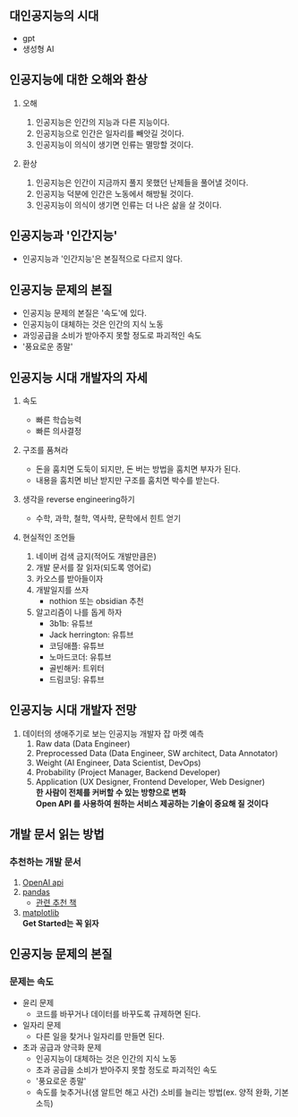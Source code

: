 
## 대인공지능의 시대
- gpt
- 생성형 AI 


## 인공지능에 대한 오해와 환상
1. 오해
	1. 인공지능은 인간의 지능과 다른 지능이다.
	2. 인공지능으로 인간은 일자리를 빼앗길 것이다.
	3. 인공지능이 의식이 생기면 인류는 멸망할 것이다.

2. 환상
	1. 인공지능은 인간이 지금까지 풀지 못했던 난제들을 풀어낼 것이다.
	2. 인공지능 덕분에 인간은 노동에서 해방될 것이다.
	3. 인공지능이 의식이 생기면 인류는 더 나은 삶을 살 것이다.


## 인공지능과 '인간지능'
- 인공지능과 '인간지능'은 본질적으로 다르지 않다.


## 인공지능 문제의 본질
- 인공지능 문제의 본질은 '속도'에 있다.
- 인공지능이 대체하는 것은 인간의 지식 노동
- 과잉공급을 소비가 받아주지 못할 정도로 파괴적인 속도
- '풍요로운 종말'

## 인공지능 시대 개발자의 자세
1. 속도
	- 빠른 학습능력
	- 빠른 의사결정

2. 구조를 품쳐라
	- 돈을 훔치면 도둑이 되지만, 돈 버는 방법을 훔치면 부자가 된다.
	- 내용을 훔치면 비난 받지만 구조를 훔치면 박수를 받는다.

3. 생각을 reverse engineering하기
	- 수학, 과학, 철학, 역사학, 문학에서 힌트 얻기

4. 현실적인 조언들
	1. 네이버 검색 금지(적어도 개발만큼은)
	2. 개발 문서를 잘 읽자(되도록 영어로)
	3. 카오스를 받아들이자
	4. 개발일지를 쓰자
		- nothion 또는 obsidian 추천
	5. 알고리즘이 나를 돕게 하자
		- 3b1b: 유튜브
		- Jack herrington: 유튜브
		- 코딩애플: 유튜브
		- 노마드코더: 유튜브
		- 골빈해커: 트위터
		- 드림코딩: 유튜브

## 인공지능 시대 개발자 전망
1. 데이터의 생애주기로 보는 인공지능 개발자 잡 마켓 예측
	1. Raw data (Data Engineer)
	2. Preprocessed Data (Data Engineer, SW architect, Data Annotator)
	3. Weight (AI Engineer, Data Scientist, DevOps)
	4. Probability (Project Manager, Backend Developer)
	5. Application (UX Designer, Frontend Developer, Web Designer)<br>
	**한 사람이 전체를 커버할 수 있는 방향으로 변화** <br>
	**Open API 를 사용하여 원하는 서비스 제공하는 기술이 중요해 질 것이다**


## 개발 문서 읽는 방법
### 추천하는 개발 문서
1. [OpenAI api](https://platform.openai.com/docs/introduction)
2. [pandas](https://pandas.pydata.org/docs/)
	- [관련 추천 책](https://www.coupang.com/vp/products/222125041?itemId=695506015&vendorItemId=4814090754&src=1042503&spec=10304984&addtag=400&ctag=222125041&lptag=10304984I695506015V4814090754&itime=20240102165753&pageType=PRODUCT&pageValue=222125041&wPcid=17041822737101286431545&wRef=&wTime=20240102165753&redirect=landing&gclid=CjwKCAiA4smsBhAEEiwAO6DEjfjDlnkdon3qAmIUCeA0c-aAszk4xIho3iNdd5vEyM67cyhf8QyVAhoCGi8QAvD_BwE&mcid=b18f4f8d2fcc4b169c2463a152253161&campaignid=20594956462&adgroupid=&network=&isAddedCart=)
3. [matplotlib](https://matplotlib.org/stable/plot_types/index)<br>
	**Get Started는 꼭 읽자**


## 인공지능 문제의 본질
### 문제는 속도
- 윤리 문제
	- 코드를 바꾸거나 데이터를 바꾸도록 규제하면 된다.
- 일자리 문제
	- 다른 일을 찾거나 일자리를 만들면 된다.
- 초과 공급과 양극화 문제
	- 인공지능이 대체하는 것은 인간의 지식 노동
	- 초과 공급을 소비가 받아주지 못할 정도로 파괴적인 속도
	- '풍요로운 종말'
	- 속도를 늦추거나(샘 알트먼 해고 사건) 소비를 늘리는 방법(ex. 양적 완화, 기본 소득)




